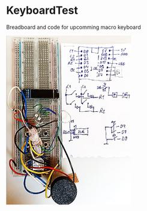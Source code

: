 # KeyboardTest

Breadboard and code for upcomming macro keyboard

<img src="SCH-BB.jpg" width=66% height=66%>